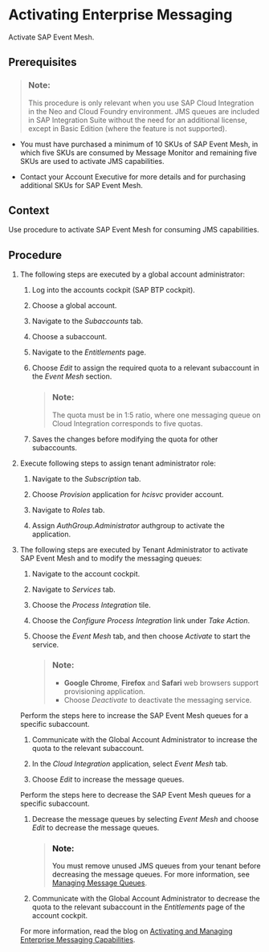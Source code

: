<!-- loioa74cddceacb34abb958e817c1f6782d2 -->

# Activating Enterprise Messaging

Activate SAP Event Mesh.



<a name="loioa74cddceacb34abb958e817c1f6782d2__prereq_lrc_w23_1gb"/>

## Prerequisites

> ### Note:  
> This procedure is only relevant when you use SAP Cloud Integration in the Neo and Cloud Foundry environment. JMS queues are included in SAP Integration Suite without the need for an additional license, except in Basic Edition \(where the feature is not supported\).

-   You must have purchased a minimum of 10 SKUs of SAP Event Mesh, in which five SKUs are consumed by Message Monitor and remaining five SKUs are used to activate JMS capabilities.

-   Contact your Account Executive for more details and for purchasing additional SKUs for SAP Event Mesh.




## Context

Use procedure to activate SAP Event Mesh for consuming JMS capabilities.



## Procedure

1.  The following steps are executed by a global account administrator:

    1.  Log into the accounts cockpit \(SAP BTP cockpit\).

    2.  Choose a global account.

    3.  Navigate to the *Subaccounts* tab.

    4.  Choose a subaccount.

    5.  Navigate to the *Entitlements* page.

    6.  Choose *Edit* to assign the required quota to a relevant subaccount in the *Event Mesh* section.

        > ### Note:  
        > The quota must be in 1:5 ratio, where one messaging queue on Cloud Integration corresponds to five quotas.

    7.  Saves the changes before modifying the quota for other subaccounts.


2.  Execute following steps to assign tenant administrator role:

    1.  Navigate to the *Subscription* tab.

    2.  Choose *Provision* application for *hcisvc* provider account.

    3.  Navigate to *Roles* tab.

    4.  Assign *AuthGroup.Administrator* authgroup to activate the application.


3.  The following steps are executed by Tenant Administrator to activate SAP Event Mesh and to modify the messaging queues:

    1.  Navigate to the account cockpit.

    2.  Navigate to *Services* tab.

    3.  Choose the *Process Integration* tile.

    4.  Choose the *Configure Process Integration* link under *Take Action*.

    5.  Choose the *Event Mesh* tab, and then choose *Activate* to start the service.

        > ### Note:  
        > -   **Google Chrome**, **Firefox** and **Safari** web browsers support provisioning application.
        > -   Choose *Deactivate* to deactivate the messaging service.


    Perform the steps here to increase the SAP Event Mesh queues for a specific subaccount.

    1.  Communicate with the Global Account Administrator to increase the quota to the relevant subaccount.

    2.  In the *Cloud Integration* application, select *Event Mesh* tab.

    3.  Choose *Edit* to increase the message queues.


    Perform the steps here to decrease the SAP Event Mesh queues for a specific subaccount.

    1.  Decrease the message queues by selecting *Event Mesh* and choose *Edit* to decrease the message queues.

        > ### Note:  
        > You must remove unused JMS queues from your tenant before decreasing the message queues. For more information, see [Managing Message Queues](managing-message-queues-cdcce24.md).

    2.  Communicate with the Global Account Administrator to decrease the quota to the relevant subaccount in the *Entitlements* page of the account cockpit.


    For more information, read the blog on [Activating and Managing Enterprise Messaging Capabilities](https://blogs.sap.com/2018/12/12/cloud-integration-activating-and-managing-enterprise-messaging-capabilities-as2-jms-and-xi-adapters/).


